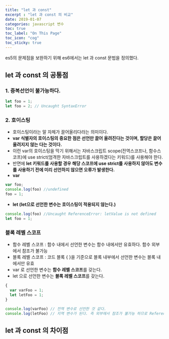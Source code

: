 ```yaml
---
title: "let 과 const"
excerpt : "let 과 const 의 비교"
date: 2019-01-07
categories: javascript 변수
toc: true
toc_label: "On This Page"
toc_icon: "cog"
toc_sticky: true
---
```


es5의 문제점을 보완하기 위해 es6에서는 let 과 const 문법을 정의했다.

## let 과 const 의 공통점
### 1. 중복선언이 불가능하다.
  ```js
  let foo = 1;
  let foo = 2; // Uncaught SyntaxError
  ```
  
### 2. 호이스팅
  - 호이스팅이라는 말 자체가 끌어올리다라는 의미이다.
  - **var 식별자의 호이스팅의 중요한 점은 선언만 끌어 올려진다는 것이며, 할당은 끌어올려지지 않는 다는 것이다.**
  - 이런 var의 호이스팅을 막기 위해서는 자바스크립트 scope(전역스코프나, 함수스코프)에 use strict(엄격한 자바스크립트를 사용하겠다는 키워드)를 사용해야 한다. 
  - 반면에 **let 키워드를 사용할 경우 해당 스코프에 use strict를 사용하지 않아도 변수를 사용하기 전에 미리 선언하지 않으면 오류가 발생한다.**
  - **var**
  ```js
  var foo;
  console.log(foo) //undefined
  foo = 1;
  ```
  - **let (let으로 선언한 변수는 호이스팅이 적용되지 않는다.)**
  ```js
  console.log(foo) //Uncaught ReferenceError: letValue is not defined
  let foo = 1;
  ```
  
  ### 블록 레벨 스코프
  - 함수 레벨 스코프 : 함수 내에서 선언한 변수는 함수 내에서만 유효하다. 함수 외부에서 참조가 불가능
  - 블록 레벨 스코프 : 코드 블록 { }을 기준으로 블록 내부에서 선언한 변수는 블록 내에서만 유효
  - var 로 선언한 변수는 **함수 레벨 스코프**를 갖는다.
  - let 으로 선언한 변수는 **블록 레벨 스코프**를 갖는다.
  ```js
  {
    var varFoo = 1;
    let letFoo = 1;
  }
  
  console.log(varFoo) // 전역 변수로 선언한 것 같다.
  console.log(letFoo) // 지역 변수가 된다. 즉 외부에서 참조가 불가능 하므로 Reference Error 가 발생
  ```
    
  
## let 과 const 의 차이점
